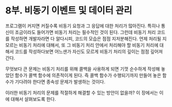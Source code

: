 # 8부. 비동기 이벤트 및 데이터 관리

프로그램이 커지면 커질수록 비동기 요청과 그 응답에 대한 처리가 많아진다. 특히나 통신이 조금이라도 들어가면 비동기 처리는 필수적인 것이 된다. 그런데 비동기 처리 코드를 작성하면 개발자라면 다 알다시피, 코드의 모습은 점점 지저분해진다. 언제 처리될 지 모르는 비동기 처리에 대해서, 또 그 비동기 처리 안에서 처리해야 할 비동기 처리에 대해서 코드를 작성하다보면 어느샌가 자신도 모르게 비동기 처리의 깊이는 점점 깊어져 간다.

무엇보다 큰 문제는 비동기 처리를 위해 콜백을 사용하게 되면 기껏 순수하게 작성해 놓았던 함수가 콜백 함수에 의존적이게 된다. 즉 콜백 함수가 수행되기까지 만들어 놓은 함수가 기다려야 한다면 종속성 문제가 발생하는 것이다.

이러한 비동기 처리의 문제를 적절하게 해결할 수 있는 방안이 없을까? 이 장에서는 이에 대해서 살펴보도록 한다.